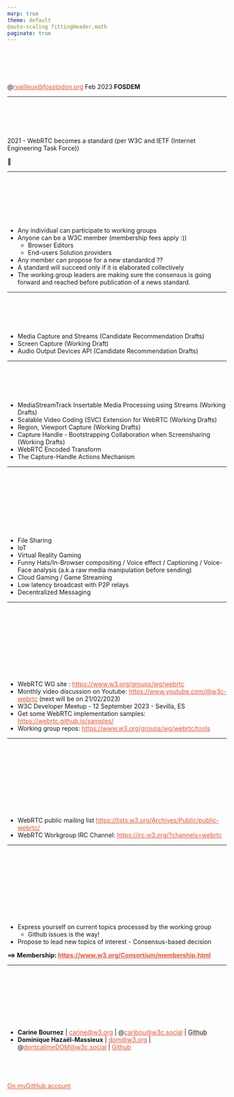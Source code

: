 ```yaml
---
marp: true
theme: default
@auto-scaling fittingHeader,math
paginate: true
---
```



<style>
section {
  color: #fff;
  background: #ef5131;
  font-family: monospace;
}

h1, h2, h3 {
  color:#fff
}

a {
  color: #ef5131;
  text-decoration: underline #ef5131;
}

img.emoji {
  width:200px;
  height: auto;
  background-color: #fff;
  border-radius: 50%;
}

</style> 


# W3C WebRTC Meetup Update
@rvailleux@fosstodon.org
Feb 2023
**FOSDEM** 

---


# WebRTC - a W3C Standard
2021 - WebRTC becomes a standard 
(per W3C and IETF (Internet Engineering Task Force))

:tada:

---
<!--
backgroundColor: #fff
color: #EF5131
 -->
# W3C - a Community-led Standardization Organization
- Any individual can participate to working groups
- Anyone can be a W3C member (membership fees apply :))
  - Browser Editors
  - End-users Solution providers
- Any member can propose for a new standardcd ??
- A standard will succeed only if it is elaborated collectively
- The working group leaders are making sure the consensus is going forward and reached before publication of a news standard.

---
<!--
backgroundColor: #EF5131
color: #FFF
 -->
# Deployed/Matured topics
- Media Capture and Streams (Candidate Recommendation Drafts)
- Screen Capture (Working Draft)
- Audio Output Devices API (Candidate Recommendation Drafts)

---
# Still in progress topics
- MediaStreamTrack Insertable Media Processing using Streams (Working Drafts)
- Scalable Video Coding (SVC) Extension for WebRTC (Working Drafts)
- Region, Viewport Capture (Working Drafts)
- Capture Handle - Bootstrapping Collaboration when Screensharing (Working Drafts)
- WebRTC Encoded Transform 
- The Capture-Handle Actions Mechanism

---
<!--
backgroundColor: #fff
color: #EF5131
 -->
# Get inspired - A glance at use cases to be covered with WebRTC in the future
- File Sharing
- IoT
- Virtual Reality Gaming
- Funny Hats/In-Browser compositing / Voice effect / Captioning / Voice-Face analysis (a.k.a raw media manipulation before sending)
- Cloud Gaming / Game Streaming
- Low latency broadcast with P2P relays
- Decentralized Messaging

---
<!--
backgroundColor: #fff
color: #EF5131
 -->
# How to get infos, engage with or contribute to the WebRTC WG?
## Get Info
- WebRTC WG site : https://www.w3.org/groups/wg/webrtc
- Monthly video discussion on Youtube: https://www.youtube.com/@w3c-webrtc (next will be on 21/02/2023)
- W3C Developer Meetup - 12 September 2023 - Sevilla, ES 
- Get some WebRTC implementation samples: https://webrtc.github.io/samples/ 
- Working group repos: https://www.w3.org/groups/wg/webrtc/tools
---

# How to get infos, engage with or contribute to the WebRTC WG?
## Engage
- WebRTC public mailing list https://lists.w3.org/Archives/Public/public-webrtc/
- WebRTC Workgroup IRC Channel: https://irc.w3.org/?channels=webrtc

---

# How to get infos, engage with or contribute to the WebRTC WG?
## Contribute
- Express yourself on current topics processed by the working group
  - Github issues is the way!
- Propose to lead new topics of interest - Consensus-based decision


**==> Membership: https://www.w3.org/Consortium/membership.html**
  
---
# Get more infos:
## W3C Staff 
- **Carine Bournez** | carine@w3.org | @caribou@w3c.social | [Github]()
- **Dominique Hazaël-Massieux** | dom@w3.org | @dontcallmeDOM@w3c.social | [Github](https://github.com/dontcallmedom) 
## These slides
[On myGitHub account](https://rvailleux.github.io/presentations/W3C_WebRTC_Workgroup_Update/index.html)